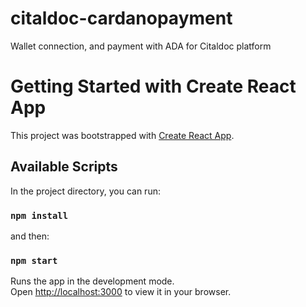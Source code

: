 # citaldoc-cardanopayment
Wallet connection, and payment with ADA for Citaldoc platform

# Getting Started with Create React App

This project was bootstrapped with [Create React App](https://github.com/facebook/create-react-app).

## Available Scripts

In the project directory, you can run:

### `npm install`

and then:

### `npm start`

Runs the app in the development mode.\
Open [http://localhost:3000](http://localhost:3000) to view it in your browser.